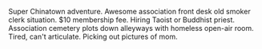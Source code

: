 Super Chinatown adventure. Awesome association front desk old smoker clerk situation. $10 membership fee. Hiring Taoist or Buddhist priest. Association cemetery plots down alleyways with homeless open-air room. Tired, can't articulate. Picking out pictures of mom.
